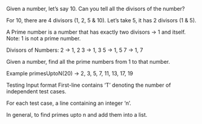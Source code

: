 Given a number, let’s say 10. Can you tell all the divisors of the number?

For 10, there are 4 divisors (1, 2, 5 & 10).
Let’s take 5, it has 2 divisors (1 & 5).

A Prime number is a number that has exactly two divisors → 1 and itself.
Note: 1 is not a prime number.

Divisors of Numbers:
2 → 1, 2
3 → 1, 3
5 → 1, 5
7 → 1, 7

Given a number, find all the prime numbers from 1 to that number.

Example
primesUptoN(20) → 2, 3, 5, 7, 11, 13, 17, 19

Testing
Input format
First-line contains ‘T’ denoting the number of independent test cases.

For each test case, a line containing an integer ‘n’.

In general, to find primes upto n and add them into a list.
